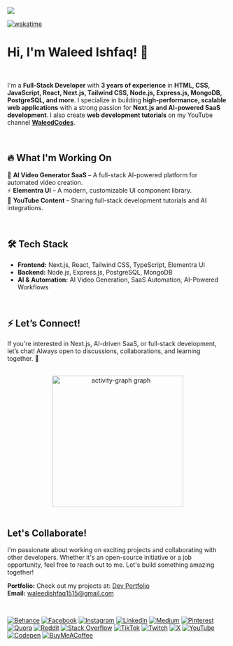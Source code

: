 [![](https://visitcount.itsvg.in/api?id=waleedcodes&label=Profile%20Views&icon=5&pretty=false)](https://visitcount.itsvg.in)

[![wakatime](https://wakatime.com/badge/user/b951d73e-41a0-4729-9738-e308642839a0.svg)](https://wakatime.com/@b951d73e-41a0-4729-9738-e308642839a0)

# Hi, I'm Waleed Ishfaq! 👋 

<br>

I'm a **Full-Stack Developer** with **3 years of experience** in **HTML, CSS, JavaScript, React, Next.js, Tailwind CSS, Node.js, Express.js, MongoDB, PostgreSQL, and more**. I specialize in building **high-performance, scalable web applications** with a strong passion for **Next.js and AI-powered SaaS development**. I also create **web development tutorials** on my YouTube channel **[WaleedCodes](https://www.youtube.com/@WaleedCodes)**.  

<br>

## 🔥 What I'm Working On  

🚀 **AI Video Generator SaaS** – A full-stack AI-powered platform for automated video creation.  
⚡ **Elementra UI** – A modern, customizable UI component library.  
🎥 **YouTube Content** – Sharing full-stack development tutorials and AI integrations.  

<br>

## 🛠 Tech Stack  

- **Frontend:** Next.js, React, Tailwind CSS, TypeScript, Elementra UI  
- **Backend:** Node.js, Express.js, PostgreSQL, MongoDB  
- **AI & Automation:** AI Video Generation, SaaS Automation, AI-Powered Workflows  

<br>

## ⚡ Let’s Connect!
If you're interested in Next.js, AI-driven SaaS, or full-stack development, let’s chat! Always open to discussions, collaborations, and learning together. 🚀


<br>

<div align="center">
  <img src="https://github-readme-activity-graph.vercel.app/graph?username=waleedcodes&radius=16&theme=react&area=true&order=5" height="300" alt="activity-graph graph"  />
</div>

<br>

## Let's Collaborate!
I'm passionate about working on exciting projects and collaborating with other developers. Whether it's an open-source initiative or a job opportunity, feel free to reach out to me. Let's build something amazing together!

**Portfolio:** Check out my projects at: [Dev Portfolio](https://waleedcodes-portfolio.vercel.app/)<br>
**Email:** waleedishfaq1515@gmail.com

<br>

[![Behance](https://img.shields.io/badge/Behance-1769ff?logo=behance&logoColor=white)](https://behance.net/waleedcodes) [![Facebook](https://img.shields.io/badge/Facebook-%231877F2.svg?logo=Facebook&logoColor=white)](https://facebook.com/waleedcodes) [![Instagram](https://img.shields.io/badge/Instagram-%23E4405F.svg?logo=Instagram&logoColor=white)](https://instagram.com/waleedcodes) [![LinkedIn](https://img.shields.io/badge/LinkedIn-%230077B5.svg?logo=linkedin&logoColor=white)](https://linkedin.com/in/waleedcodes) [![Medium](https://img.shields.io/badge/Medium-12100E?logo=medium&logoColor=white)](https://medium.com/@waleedcodes) [![Pinterest](https://img.shields.io/badge/Pinterest-%23E60023.svg?logo=Pinterest&logoColor=white)](https://pinterest.com/waleedcodes) [![Quora](https://img.shields.io/badge/Quora-%23B92B27.svg?logo=Quora&logoColor=white)](https://quora.com/profile/waleedcodes) [![Reddit](https://img.shields.io/badge/Reddit-%23FF4500.svg?logo=Reddit&logoColor=white)](https://reddit.com/user/waleedcodes) [![Stack Overflow](https://img.shields.io/badge/-Stackoverflow-FE7A16?logo=stack-overflow&logoColor=white)](https://stackoverflow.com/users/waleedcodes) [![TikTok](https://img.shields.io/badge/TikTok-%23000000.svg?logo=TikTok&logoColor=white)](https://tiktok.com/@https://www.tiktok.com/@waleedcodes) [![Twitch](https://img.shields.io/badge/Twitch-%239146FF.svg?logo=Twitch&logoColor=white)](https://twitch.tv/waleedcodes) [![X](https://img.shields.io/badge/X-black.svg?logo=X&logoColor=white)](https://x.com/waleedcodes) [![YouTube](https://img.shields.io/badge/YouTube-%23FF0000.svg?logo=YouTube&logoColor=white)](https://youtube.com/@waleedcodes) [![Codepen](https://img.shields.io/badge/Codepen-000000?style=for-the-badge&logo=codepen&logoColor=white)](https://codepen.io/waleedcodes) [![BuyMeACoffee](https://img.shields.io/badge/Buy%20Me%20a%20Coffee-ffdd00?style=for-the-badge&logo=buy-me-a-coffee&logoColor=black)](https://buymeacoffee.com/waleedcodes) 

